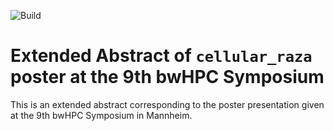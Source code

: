 ![Build](https://img.shields.io/github/actions/workflow/status/jonaspleyer/2023-bwHPC-Symposium-poster-cellular_raza/build.yml?style=flat-square&label=Build)

# Extended Abstract of `cellular_raza` poster at the 9th bwHPC Symposium

This is an extended abstract corresponding to the poster presentation given at the 9th bwHPC
Symposium in Mannheim.
